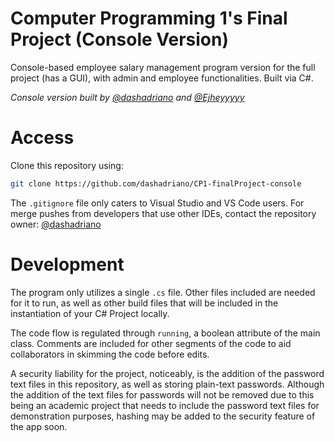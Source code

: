 # Computer Programming 1's Final Project (Console Version)
Console-based employee salary management program version for the full project (has a GUI), with admin and employee functionalities. Built via C#.

<em>Console version built by [@dashadriano](https://https://github.com/dashadriano) and [@Ejheyyyyy](https://github.com/Ejheyyyyy)</em>

# Access
Clone this repository using:

```bash
git clone https://github.com/dashadriano/CP1-finalProject-console
```

The `.gitignore` file only caters to Visual Studio and VS Code users. For merge pushes from developers that use other IDEs, contact the repository owner: [@dashadriano](https://https://github.com/dashadriano)

# Development
The program only utilizes a single `.cs` file. Other files included are needed for it to run, as well as other build files that will be included in the instantiation of your C# Project locally.

The code flow is regulated through `running`, a boolean attribute of the main class. Comments are included for other segments of the code to aid collaborators in skimming the code before edits. 

A security liability for the project, noticeably, is the addition of the password text files in this repository, as well as storing plain-text passwords. 
Although the addition of the text files for passwords will not be removed due to this being an academic project that needs to include the password text files for demonstration purposes, hashing may be added to the security feature of the app soon.
